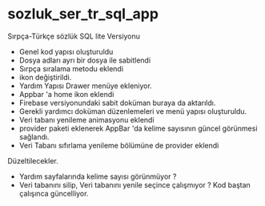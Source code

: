 # sozluk_ser_tr_sql_app

Sırpça-Türkçe sözlük 
SQL lite Versiyonu

- Genel kod yapısı oluşturuldu
- Dosya adları ayrı bir dosya ile sabitlendi
- Sırpça sıralama metodu eklendi
- ikon değiştirildi.
- Yardım Yapısı Drawer menüye ekleniyor.
- Appbar 'a home ikon eklendi
- Firebase versiyonundaki sabit doküman buraya da aktarıldı.
- Gerekli yardımcı doküman düzenlemeleri ve menü yapısı oluşturuldu.
- Veri tabanı yenileme animasyonu eklendi
- provider paketi eklenerek AppBar 'da kelime sayısının güncel görünmesi sağlandı.
- Veri Tabanı sıfırlama yenileme bölümüne de provider eklendi



Düzeltilecekler.
- Yardım sayfalarında kelime sayısı görünmüyor ?
- Veri tabanını silip, Veri tabanını yenile seçince çalışmıyor ? Kod baştan çalışınca güncelliyor.